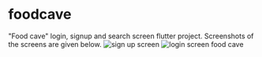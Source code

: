 # foodcave
"Food cave" login, signup and search screen flutter project.
Screenshots of the screens are given below.
![sign up screen](https://user-images.githubusercontent.com/63119868/179216456-ee6646e7-d94d-4a40-aade-3336d12667c4.png)
![login screen food cave](https://user-images.githubusercontent.com/63119868/179216573-ea41091a-f5f9-419f-9cba-7f9b5a4cad7c.png)


